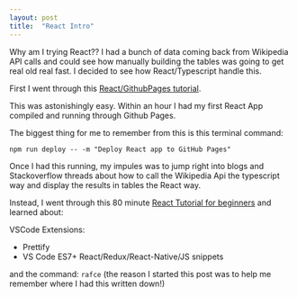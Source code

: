 ```yaml
---
layout: post
title:  "React Intro"
---
```


Why am I trying React?? I had a bunch of data coming back from Wikipedia API calls and could see how manually building the tables was going to get real old real fast. I decided to see how React/Typescript handle this.

First I went through this [React/GithubPages tutorial](https://github.com/gitname/react-gh-pages).

This was astonishingly easy. Within an hour I had my first React App compiled and running through Github Pages. 

The biggest thing for me to remember from this is this terminal command:

`npm run deploy -- -m "Deploy React app to GitHub Pages"`

Once I had this running, my impules was to jump right into blogs and Stackoverflow threads about how to call the Wikipedia Api the typescript way and display the results in tables the React way.

Instead, I went through this 80 minute [React Tutorial for beginners](https://www.youtube.com/watch?v=SqcY0GlETPk) and learned about:

VSCode Extensions:
- Prettify
- VS Code ES7+ React/Redux/React-Native/JS snippets

and the command:
`rafce` (the reason I started this post was to help me remember where I had this written down!)